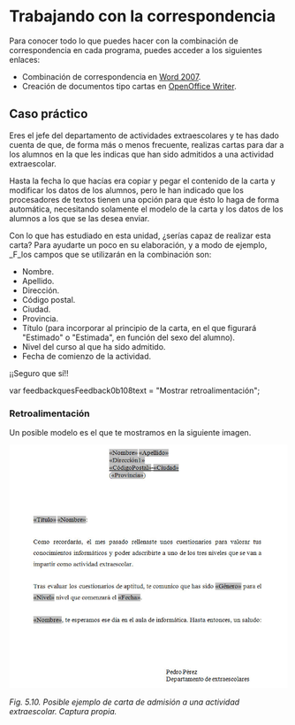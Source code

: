 # Trabajando con la correspondencia

Para conocer todo lo que puedes hacer con la combinación de correspondencia en cada programa, puedes acceder a los siguientes enlaces:

*   Combinación de correspondencia en [Word 2007](http://office.microsoft.com/es-es/word-help/utilizar-la-combinacion-de-correspondencia-para-crear-e-imprimir-cartas-y-otros-documentos-HA010081976.aspx?CTT=1 "Combinar correspondencia en Word").
*   Creación de documentos tipo cartas en [OpenOffice Writer](http://wiki.open-office.es/Generar_documentos_tipo_Carta_-_Combinar_correspondencia "Combinar correspondencia en Write").

## Caso práctico

Eres el jefe del departamento de actividades extraescolares y te has dado cuenta de que, de forma más o menos frecuente, realizas cartas para dar a los alumnos en la que les indicas que han sido admitidos a una actividad extraescolar.

Hasta la fecha lo que hacías era copiar y pegar el contenido de la carta y modificar los datos de los alumnos, pero le han indicado que los procesadores de textos tienen una opción para que ésto lo haga de forma automática, necesitando solamente el modelo de la carta y los datos de los alumnos a los que se las desea enviar.

Con lo que has estudiado en esta unidad, ¿serías capaz de realizar esta carta? Para ayudarte un poco en su elaboración, y a modo de ejemplo, _F_los campos que se utilizarán en la combinación son:

*   Nombre.
*   Apellido.
*   Dirección.
*   Código postal.
*   Ciudad.
*   Provincia.
*   Título (para incorporar al principio de la carta, en el que figurará "Estimado" o "Estimada", en función del sexo del alumno).
*   Nivel del curso al que ha sido admitido.
*   Fecha de comienzo de la actividad.

¡¡Seguro que sí!!

var feedbackquesFeedback0b108text = "Mostrar retroalimentación";

### Retroalimentación

Un posible modelo es el que te mostramos en la siguiente imagen.


![](img/Imagen_10.jpg)


_Fig. 5.10. Posible ejemplo de carta de admisión a una actividad extraescolar. Captura propia._

